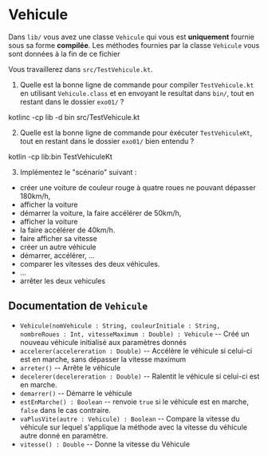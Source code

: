 # Vehicule

Dans `lib/` vous avez une classe `Vehicule` qui vous est **uniquement** fournie sous sa forme **compilée**. 
Les méthodes fournies par la classe `Vehicule` vous sont données à la fin de ce fichier

Vous travaillerez dans `src/TestVehicule.kt`.

1. Quelle est la bonne ligne de commande pour compiler `TestVehicule.kt` en utilisant `Vehicule.class` et en envoyant le resultat dans `bin/`, tout en restant dans le dossier `exo01/` ?

kotlinc -cp lib -d bin src/TestVehicule.kt

2. Quelle est la bonne ligne de commande pour éxécuter `TestVehiculeKt`, tout en restant dans le dossier `exo01/` bien entendu ?

kotlin -cp lib:bin TestVehiculeKt

3. Implémentez le "scénario" suivant : 

- créer une voiture de couleur rouge à quatre roues ne pouvant dépasser 180km/h,
- afficher la voiture
- démarrer la voiture, la faire accélérer de 50km/h, 
- afficher la voiture
- la faire accélérer de 40km/h.
- faire afficher sa vitesse
- créer un autre véhicule
- démarrer, accélérer, ...
- comparer les vitesses des deux véhicules.
- ...
- arrêter les deux vehicules 


## Documentation de `Vehicule`

- `Vehicule(nomVehicule : String, couleurInitiale : String, nombreRoues : Int, vitesseMaximum : Double) : Vehicule` -- Créé un nouveau véhicule initialisé aux paramètres donnés
- `accelerer(accelereration : Double)` -- Accélère le véhicule si celui-ci est en marche, 
sans dépasser la vitesse maximum
- `arreter()` -- Arrête le véhicule
- `decelerer(decelereration : Double)` -- Ralentit le véhicule si celui-ci est en marche.
- `demarrer()` -- Démarre le véhicule
- `estEnMarche() : Boolean` -- renvoie `true` si le véhicule est en marche, `false` dans le cas contraire.
- `vaPlusVite(autre : Vehicule) : Boolean` -- Compare la vitesse du véhicule sur lequel s'applique la méthode avec la vitesse du véhicule autre donné en paramètre.
- `vitesse() : Double` -- Donne la vitesse du Véhicule